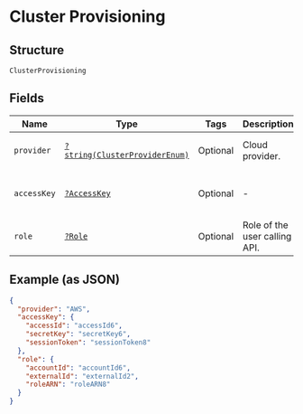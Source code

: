 
# Cluster Provisioning

## Structure

`ClusterProvisioning`

## Fields

| Name | Type | Tags | Description | Getter | Setter |
|  --- | --- | --- | --- | --- | --- |
| `provider` | [`?string(ClusterProviderEnum)`](../../doc/models/cluster-provider-enum.md) | Optional | Cloud provider. | getProvider(): ?string | setProvider(?string provider): void |
| `accessKey` | [`?AccessKey`](../../doc/models/access-key.md) | Optional | - | getAccessKey(): ?AccessKey | setAccessKey(?AccessKey accessKey): void |
| `role` | [`?Role`](../../doc/models/role.md) | Optional | Role of the user calling API. | getRole(): ?Role | setRole(?Role role): void |

## Example (as JSON)

```json
{
  "provider": "AWS",
  "accessKey": {
    "accessId": "accessId6",
    "secretKey": "secretKey6",
    "sessionToken": "sessionToken8"
  },
  "role": {
    "accountId": "accountId6",
    "externalId": "externalId2",
    "roleARN": "roleARN8"
  }
}
```

